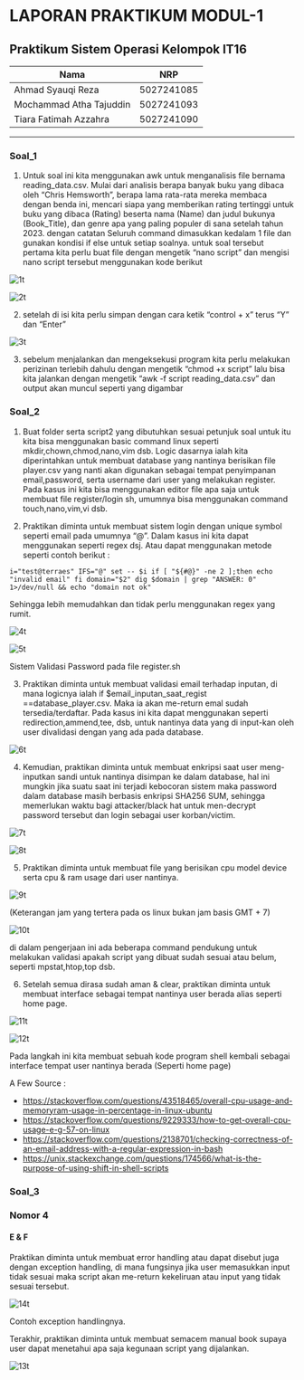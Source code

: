 # LAPORAN PRAKTIKUM MODUL-1 #
## Praktikum Sistem Operasi Kelompok IT16 ##

| Nama | NRP       |
|-------|-----------|
| Ahmad Syauqi Reza | 5027241085   |
| Mochammad Atha Tajuddin   | 5027241093  |
| Tiara Fatimah Azzahra   | 5027241090  |
---


### Soal_1 ###
1. Untuk soal ini kita menggunakan awk untuk menganalisis file bernama reading_data.csv. Mulai dari analisis berapa banyak buku yang dibaca oleh “Chris Hemsworth”, berapa lama rata-rata mereka membaca dengan benda ini, mencari siapa yang memberikan rating tertinggi untuk buku yang dibaca (Rating) beserta nama (Name) dan judul bukunya (Book_Title), dan genre apa yang paling populer di sana setelah tahun 2023. dengan catatan Seluruh command dimasukkan kedalam 1 file dan gunakan kondisi if else untuk setiap soalnya.
untuk soal tersebut pertama kita perlu buat file dengan mengetik “nano script” dan mengisi nano script tersebut menggunakan kode berikut 

![1t](https://github.com/user-attachments/assets/685e8f10-eb0d-4f3f-84bf-91d6669d51a8)

![2t](https://github.com/user-attachments/assets/260b33b7-3ac5-4a1e-98c0-b5ba78a6dbca)

2. setelah di isi kita perlu simpan dengan cara ketik “control + x” terus “Y” dan “Enter”

![3t](https://github.com/user-attachments/assets/29055091-b209-45ad-90df-eb83e92a1f5c)


3. sebelum menjalankan dan mengeksekusi program kita perlu melakukan perizinan terlebih dahulu dengan mengetik “chmod +x script” lalu bisa kita jalankan dengan mengetik “awk -f script reading_data.csv” dan output akan muncul seperti yang digambar









### Soal_2 ###


1. Buat folder serta script2 yang dibutuhkan sesuai petunjuk soal
untuk itu kita bisa menggunakan basic command linux seperti mkdir,chown,chmod,nano,vim dsb. Logic dasarnya ialah kita diperintahkan untuk membuat database yang nantinya berisikan file player.csv yang nanti akan digunakan sebagai tempat penyimpanan email,password, serta username dari user yang melakukan register. Pada kasus ini kita bisa menggunakan editor file apa saja untuk membuat file register/login sh, umumnya bisa menggunakan command touch,nano,vim,vi dsb.




2. Praktikan diminta untuk membuat sistem login dengan unique symbol seperti email pada umumnya “@”. Dalam kasus ini kita dapat menggunakan seperti regex dsj. Atau dapat menggunakan metode seperti contoh berikut : 
```
i="test@terraes" IFS="@" set -- $i if [ "${#@}" -ne 2 ];then echo "invalid email" fi domain="$2" dig $domain | grep "ANSWER: 0" 1>/dev/null && echo "domain not ok"
```
   Sehingga lebih memudahkan dan tidak perlu menggunakan regex yang rumit. 

![4t](https://github.com/user-attachments/assets/91ad1da8-290e-4593-a815-4f16ee8f4097)

![5t](https://github.com/user-attachments/assets/c75ea5c5-e04f-4698-8f41-f5c9c73067bf)

Sistem Validasi Password pada file register.sh

3. Praktikan diminta untuk membuat validasi email terhadap inputan, di mana logicnya ialah if $email_inputan_saat_regist ==database_player.csv. Maka ia akan me-return emal sudah tersedia/terdaftar. Pada kasus ini kita dapat menggunakan seperti redirection,ammend,tee, dsb, untuk nantinya data yang di input-kan oleh user divalidasi dengan yang ada pada database.

![6t](https://github.com/user-attachments/assets/785a90d7-91e0-40ea-9cc6-191f6f42ba08)

4. Kemudian, praktikan diminta untuk membuat enkripsi saat user meng-inputkan sandi untuk nantinya disimpan ke dalam database, hal ini mungkin jika suatu saat ini terjadi kebocoran sistem maka password dalam database masih berbasis enkripsi SHA256 SUM, sehingga memerlukan waktu bagi attacker/black hat untuk men-decrypt password tersebut dan login sebagai user korban/victim.

![7t](https://github.com/user-attachments/assets/c431a962-2108-42d3-b858-a2ccaa1ceb73)

![8t](https://github.com/user-attachments/assets/5409af60-8c8b-48ac-9c4a-1a5a2e3f65cc)

5. Praktikan diminta untuk membuat file yang berisikan cpu model device serta cpu & ram usage dari user nantinya.

![9t](https://github.com/user-attachments/assets/26b0328d-23aa-44c9-8075-30b05d10a698)

(Keterangan jam yang tertera pada os linux bukan jam basis GMT + 7)

![10t](https://github.com/user-attachments/assets/de5b6f2a-c6f9-4162-a4ba-555fe2bb1289)

di dalam pengerjaan ini ada beberapa command pendukung untuk melakukan validasi apakah script yang dibuat sudah sesuai atau belum, seperti mpstat,htop,top dsb.

6. Setelah semua dirasa sudah aman & clear, praktikan diminta untuk membuat interface sebagai tempat nantinya user berada alias seperti home page.

![11t](https://github.com/user-attachments/assets/32b61c20-3fc8-4fd9-a4a4-623e3d141301)

![12t](https://github.com/user-attachments/assets/7328e6e7-4614-46fb-98ff-718b2b641d3b)


Pada langkah ini kita membuat sebuah kode program shell kembali sebagai interface tempat user nantinya berada (Seperti home page)

A Few Source : 
- https://stackoverflow.com/questions/43518465/overall-cpu-usage-and-memoryram-usage-in-percentage-in-linux-ubuntu
- https://stackoverflow.com/questions/9229333/how-to-get-overall-cpu-usage-e-g-57-on-linux
- https://stackoverflow.com/questions/2138701/checking-correctness-of-an-email-address-with-a-regular-expression-in-bash
- https://unix.stackexchange.com/questions/174566/what-is-the-purpose-of-using-shift-in-shell-scripts


### Soal_3 ###

### Nomor 4 ###



#### E & F ####
Praktikan diminta untuk membuat error handling atau dapat disebut juga dengan exception handling, di mana fungsinya jika user memasukkan input tidak sesuai maka script akan me-return kekeliruan atau input yang tidak sesuai tersebut. 

![14t](https://github.com/user-attachments/assets/65ac2b41-7f7f-4edc-97e2-61aef306a537)

Contoh exception handlingnya.

Terakhir, praktikan diminta untuk membuat semacem manual book supaya user dapat menetahui apa saja kegunaan script yang dijalankan.

![13t](https://github.com/user-attachments/assets/f34f1d1a-6702-45d4-bc79-2e7c6d2db99e)


